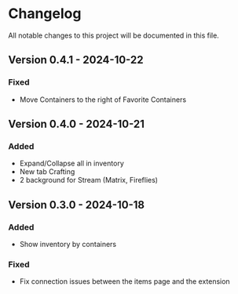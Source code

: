 # Changelog

All notable changes to this project will be documented in this file.

## Version 0.4.1 - 2024-10-22
### Fixed
- Move Containers to the right of Favorite Containers

## Version 0.4.0 - 2024-10-21
### Added
- Expand/Collapse all in inventory
- New tab Crafting
- 2 background for Stream (Matrix, Fireflies)

## Version 0.3.0 - 2024-10-18
### Added
- Show inventory by containers

### Fixed
- Fix connection issues between the items page and the extension

